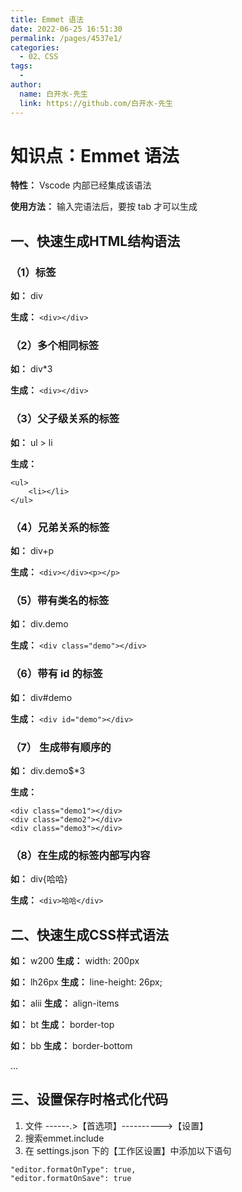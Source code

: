 ```yaml
---
title: Emmet 语法
date: 2022-06-25 16:51:30
permalink: /pages/4537e1/
categories:
  - 02、CSS
tags:
  - 
author: 
  name: 白开水-先生
  link: https://github.com/白开水-先生
---
```

# 知识点：Emmet 语法

**特性：** Vscode 内部已经集成该语法

**使用方法：** 输入完语法后，要按 tab 才可以生成

## 一、快速生成HTML结构语法

### （1）标签

**如：** div

**生成：** `<div></div>`

### （2）多个相同标签

**如：** div*3

**生成：** `<div></div>`

### （3）父子级关系的标签

**如：** ul > li

**生成：** 
```
<ul>
    <li></li>
</ul>
```

### （4）兄弟关系的标签

**如：** div+p

**生成：** `<div></div><p></p>`

### （5）带有类名的标签

**如：** div.demo

**生成：** `<div class="demo"></div>`

### （6）带有 id 的标签

**如：** div#demo

**生成：** `<div id="demo"></div>`


### （7） 生成带有顺序的

**如：** div.demo$*3

**生成：**
```
<div class="demo1"></div>
<div class="demo2"></div>
<div class="demo3"></div>
```


### （8）在生成的标签内部写内容

**如：** div{哈哈}

**生成：** `<div>哈哈</div>`

## 二、快速生成CSS样式语法

**如：** w200 **生成：** width: 200px

**如：** lh26px **生成：** line-height: 26px;

**如：** alii **生成：** align-items

**如：** bt **生成：** border-top

**如：** bb **生成：** border-bottom

...


## 三、设置保存时格式化代码

1. 文件 ------.>【首选项】---------->【设置】
2. 搜索emmet.include
3. 在 settings.json 下的【工作区设置】中添加以下语句
```
"editor.formatOnType": true, 
"editor.formatOnSave": true
```